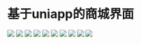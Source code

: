 # 基于uniapp的商城界面
<div>
<img src="https://github.com/DanceLynx/uniapp-shop/blob/master/example/%E5%BE%AE%E4%BF%A1%E6%88%AA%E5%9B%BE_20200902092616.png?raw=true" />
<img src="https://github.com/DanceLynx/uniapp-shop/blob/master/example/%E5%BE%AE%E4%BF%A1%E6%88%AA%E5%9B%BE_20200902093035.png?raw=true" />
<img src="https://github.com/DanceLynx/uniapp-shop/blob/master/example/%E5%BE%AE%E4%BF%A1%E6%88%AA%E5%9B%BE_20200902093658.png?raw=true" />
<img src="https://github.com/DanceLynx/uniapp-shop/blob/master/example/%E5%BE%AE%E4%BF%A1%E6%88%AA%E5%9B%BE_20200902093756.png?raw=true" />
<img src="https://github.com/DanceLynx/uniapp-shop/blob/master/example/%E5%BE%AE%E4%BF%A1%E6%88%AA%E5%9B%BE_20200902093905.png?raw=true" />
<img src="https://github.com/DanceLynx/uniapp-shop/blob/master/example/%E5%BE%AE%E4%BF%A1%E6%88%AA%E5%9B%BE_20200902094006.png?raw=true" />
<img src="https://github.com/DanceLynx/uniapp-shop/blob/master/example/%E5%BE%AE%E4%BF%A1%E6%88%AA%E5%9B%BE_20200902095041.png?raw=true" />
<img src="https://github.com/DanceLynx/uniapp-shop/blob/master/example/%E5%BE%AE%E4%BF%A1%E6%88%AA%E5%9B%BE_20200902095138.png?raw=true" />
<img src="https://github.com/DanceLynx/uniapp-shop/blob/master/example/%E5%BE%AE%E4%BF%A1%E6%88%AA%E5%9B%BE_20200902095240.png?raw=true" />
<img src="https://github.com/DanceLynx/uniapp-shop/blob/master/example/%E5%BE%AE%E4%BF%A1%E6%88%AA%E5%9B%BE_20200902095344.png?raw=true" />
</div>
